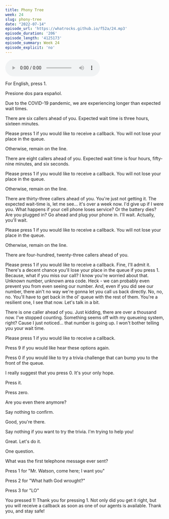 ```yaml
---
title: Phony Tree
week: 24
slug: phony-tree
date: "2022-07-14"
episode_url: 'https://whatrocks.github.io/f52a/24.mp3'
episode_duration: '206'
episode_length: '4125173'
episode_summary: Week 24
episode_explicit: 'no'
---
```


<audio controls="controls">
  <source type="audio/mp3" src="https://whatrocks.github.io/f52a/24.mp3"></source>
</audio>

For English, press 1.

Presione dos para español.

Due to the COVID-19 pandemic, we are experiencing longer than expected wait times.

There are six callers ahead of you. Expected wait time is three hours, sixteen minutes.

Please press 1 if you would like to receive a callback. You will not lose your place in the queue.

Otherwise, remain on the line.

There are eight callers ahead of you. Expected wait time is four hours, fifty-nine minutes, and six seconds.

Please press 1 if you would like to receive a callback. You will not lose your place in the queue.

Otherwise, remain on the line.

There are thirty-three callers ahead of you. You're just not getting it. The expected wait-time is, let me see... it's over a week now. I'd give up if I were you. What happens if your cell phone loses service? Or the battery dies? Are you plugged in? Go ahead and plug your phone in. I'll wait. Actually, you'll wait.

Please press 1 if you would like to receive a callback. You will not lose your place in the queue.

Otherwise, remain on the line.

There are four-hundred, twenty-three callers ahead of you.

Please press 1 if you would like to receive a callback. Fine, I'll admit it. There's a decent chance you'll lose your place in the queue if you press 1. Because, what if you miss our call? I know you're worried about that. Unknown number, unknown area code. Heck - we can probably even prevent you from even seeing our number. And, even if you did see our number, there ain't no way we're gonna let you call us back directly. No, no, no. You'll have to get back in the ol' queue with the rest of them. You're a resilient one, I see that now. Let's talk in a bit.

There is one caller ahead of you. Just kidding, there are over a thousand now. I've stopped counting. Something seems off with my queueing system, right? Cause I just noticed... that number is going up. I won't bother telling you your wait time.

Please press 1 if you would like to receive a callback.

Press 9 if you would like hear these options again.

Press 0 if you would like to try a trivia challenge that can bump you to the front of the queue.

I really suggest that you press 0. It's your only hope.

Press it.

Press zero.

Are you even there anymore?

Say nothing to confirm.

Good, you're there.

Say nothing if you want to try the trivia. I'm trying to help you!

Great. Let's do it.

One question.

What was the first telephone message ever sent?

Press 1 for "Mr. Watson, come here; I want you"

Press 2 for "What hath God wrought?"

Press 3 for "LO"

You pressed 1! Thank you for pressing 1. Not only did you get it right, but you will receive a callback as soon as one of our agents is available. Thank you, and stay safe!